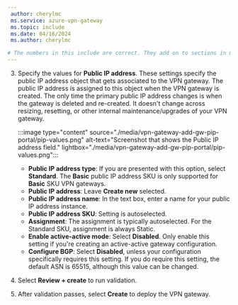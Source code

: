 ```yaml
---
 author: cherylmc
 ms.service: azure-vpn-gateway
 ms.topic: include
 ms.date: 04/16/2024
 ms.author: cherylmc

# The numbers in this include are correct. They add on to sections in multiple articles that are already numbered.
---
```

3. Specify the values for **Public IP address**. These settings specify the public IP address object that gets associated to the VPN gateway. The public IP address is assigned to this object when the VPN gateway is created. The only time the primary public IP address changes is when the gateway is deleted and re-created. It doesn't change across resizing, resetting, or other internal maintenance/upgrades of your VPN gateway.

   :::image type="content" source="./media/vpn-gateway-add-gw-pip-portal/pip-values.png" alt-text="Screenshot that shows the Public IP address field." lightbox="./media/vpn-gateway-add-gw-pip-portal/pip-values.png":::

     * **Public IP address type**: If you are presented with this option, select **Standard**. The **Basic** public IP address SKU is only supported for **Basic** SKU VPN gateways.
     * **Public IP address**: Leave **Create new** selected.
     * **Public IP address name**: In the text box, enter a name for your public IP address instance.
     * **Public IP address SKU**: Setting is autoselected.
     * **Assignment**: The assignment is typically autoselected. For the Standard SKU, assignment is always Static.
     * **Enable active-active mode**: Select **Disabled**. Only enable this setting if you're creating an active-active gateway configuration.
     * **Configure BGP**: Select **Disabled**, unless your configuration specifically requires this setting. If you do require this setting, the default ASN is 65515, although this value can be changed.
4. Select **Review + create** to run validation.
5. After validation passes, select **Create** to deploy the VPN gateway.